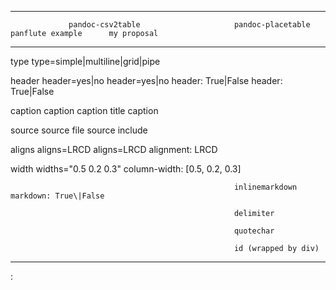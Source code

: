   ------------------------------------------------------------------------------------------------------------------------------------
                 pandoc-csv2table                     pandoc-placetable        panflute example      my proposal
  -------------- ------------------------------------ ------------------------ --------------------- ---------------------------------
  type           type=simple\|multiline\|grid\|pipe                                                  

  header         header=yes\|no                       header=yes\|no           header: True\|False   header: True\|False

  caption        caption                              caption                  title                 caption

  source         source                               file                     source                include

  aligns         aligns=LRCD                          aligns=LRCD                                    alignment: LRCD

  width                                               widths=\"0.5 0.2 0.3\"                         column-width: \[0.5, 0.2, 0.3\]

                                                      inlinemarkdown                                 markdown: True\|False

                                                      delimiter                                      

                                                      quotechar                                      

                                                      id (wrapped by div)                            
  ------------------------------------------------------------------------------------------------------------------------------------

  : 
